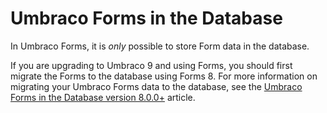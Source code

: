 # Umbraco Forms in the Database

In Umbraco Forms, it is _only_ possible to store Form data in the database.

If you are upgrading to Umbraco 9 and using Forms, you should first migrate the Forms to the database using Forms 8. For more information on migrating your Umbraco Forms data to the database, see the [Umbraco Forms in the Database version 8.0.0+](https://our.umbraco.com/documentation/Add-ons/UmbracoForms/Developer/Forms-in-the-Database/index-v8) article.

